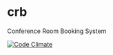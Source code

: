 # crb
Conference Room Booking System

[![Code Climate](https://codeclimate.com/github/framgia/crb/badges/gpa.svg)](https://codeclimate.com/github/framgia/crb)

